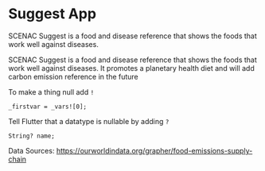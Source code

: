 # Suggest App


SCENAC Suggest is a food and disease reference that shows the foods that work well against diseases.

SCENAC Suggest is a food and disease reference that shows the foods that work well against diseases. It promotes a planetary health diet and will add carbon emission reference in the future


To make a thing null add `!` 

```
_firstvar = _vars![0];
```

Tell Flutter that a datatype is nullable by adding `?`

```
String? name;
```

Data Sources:
https://ourworldindata.org/grapher/food-emissions-supply-chain

